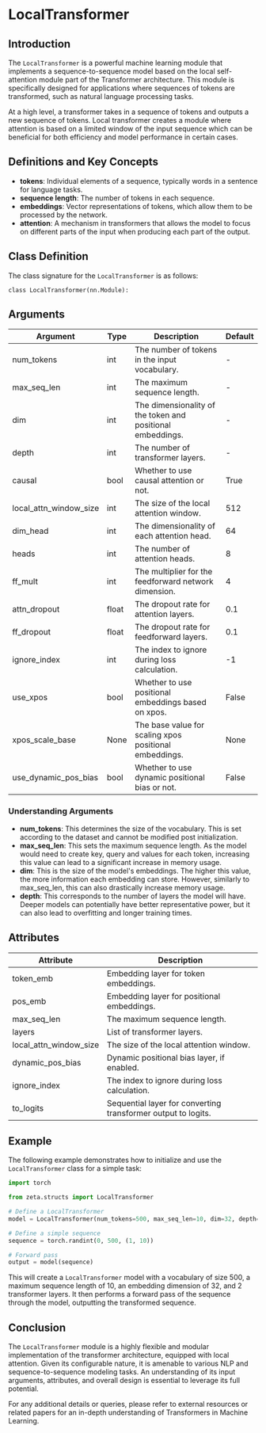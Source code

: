 # LocalTransformer

## Introduction

The `LocalTransformer` is a powerful machine learning module that implements a sequence-to-sequence model based on the local self-attention module part of the Transformer architecture. This module is specifically designed for applications where sequences of tokens are transformed, such as natural language processing tasks. 

At a high level, a transformer takes in a sequence of tokens and outputs a new sequence of tokens. Local transformer creates a module where attention is based on a limited window of the input sequence which can be beneficial for both efficiency and model performance in certain cases.

## Definitions and Key Concepts

- **tokens**: Individual elements of a sequence, typically words in a sentence for language tasks.
- **sequence length**: The number of tokens in each sequence.
- **embeddings**: Vector representations of tokens, which allow them to be processed by the network.
- **attention**: A mechanism in transformers that allows the model to focus on different parts of the input when producing each part of the output. 

## Class Definition

The class signature for the `LocalTransformer` is as follows:

```
class LocalTransformer(nn.Module):
```

## Arguments

| Argument | Type | Description | Default |
| --- | --- | --- | --- |
| num_tokens | int | The number of tokens in the input vocabulary. | - |
| max_seq_len | int | The maximum sequence length. | - |
| dim | int | The dimensionality of the token and positional embeddings. | - |
| depth | int | The number of transformer layers. | - |
| causal | bool | Whether to use causal attention or not. | True |
| local_attn_window_size | int | The size of the local attention window. | 512 |
| dim_head | int | The dimensionality of each attention head. | 64 |
| heads | int | The number of attention heads. | 8 |
| ff_mult | int | The multiplier for the feedforward network dimension. | 4 |
| attn_dropout | float | The dropout rate for attention layers. | 0.1 |
| ff_dropout | float | The dropout rate for feedforward layers. | 0.1 |
| ignore_index | int | The index to ignore during loss calculation. | -1 |
| use_xpos | bool | Whether to use positional embeddings based on xpos. | False |
| xpos_scale_base | None | The base value for scaling xpos positional embeddings. | None |
| use_dynamic_pos_bias | bool | Whether to use dynamic positional bias or not. | False |


### Understanding Arguments
    
- **num_tokens**: This determines the size of the vocabulary. This is set according to the dataset and cannot be modified post initialization.
- **max_seq_len**: This sets the maximum sequence length. As the model would need to create key, query and values for each token, increasing this value can lead to a significant increase in memory usage.
- **dim**: This is the size of the model's embeddings. The higher this value, the more information each embedding can store. However, similarly to max_seq_len, this can also drastically increase memory usage. 
- **depth**: This corresponds to the number of layers the model will have. Deeper models can potentially have better representative power, but it can also lead to overfitting and longer training times.

## Attributes

| Attribute | Description |
| --- | --- |
| token_emb | Embedding layer for token embeddings. |
| pos_emb | Embedding layer for positional embeddings. |
| max_seq_len | The maximum sequence length. |
| layers | List of transformer layers. |
| local_attn_window_size | The size of the local attention window. |
| dynamic_pos_bias | Dynamic positional bias layer, if enabled. |
| ignore_index | The index to ignore during loss calculation. |
| to_logits | Sequential layer for converting transformer output to logits. |

## Example

The following example demonstrates how to initialize and use the `LocalTransformer` class for a simple task:

```python
import torch

from zeta.structs import LocalTransformer

# Define a LocalTransformer
model = LocalTransformer(num_tokens=500, max_seq_len=10, dim=32, depth=2)

# Define a simple sequence
sequence = torch.randint(0, 500, (1, 10))

# Forward pass
output = model(sequence)
```

This will create a `LocalTransformer` model with a vocabulary of size 500, a maximum sequence length of 10, an embedding dimension of 32, and 2 transformer layers. It then performs a forward pass of the sequence through the model, outputting the transformed sequence.

## Conclusion

The `LocalTransformer` module is a highly flexible and modular implementation of the transformer architecture, equipped with local attention. Given its configurable nature, it is amenable to various NLP and sequence-to-sequence modeling tasks. An understanding of its input arguments, attributes, and overall design is essential to leverage its full potential. 

For any additional details or queries, please refer to external resources or related papers for an in-depth understanding of Transformers in Machine Learning.
